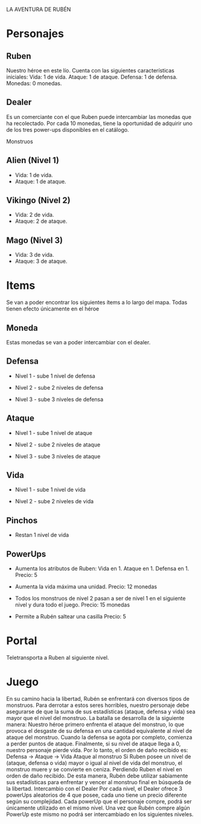 
LA AVENTURA DE RUBÉN

# Personajes

## Ruben
Nuestro héroe en este lío.
Cuenta con las siguientes características iniciales: 
Vida: 1 de vida. 
Ataque: 1 de ataque. 
Defensa: 1 de defensa. 
Monedas: 0 monedas.
## Dealer
Es un comerciante con el que Ruben puede intercambiar las monedas que ha recolectado. Por cada 10 monedas, tiene la oportunidad de adquirir uno de los tres power-ups disponibles en el catálogo.

Monstruos
## Alien (Nivel 1)
 - Vida: 1 de vida.
 - Ataque: 1 de ataque.

## Vikingo (Nivel 2) 
 - Vida: 2 de vida. 
 - Ataque: 2 de ataque.

## Mago (Nivel 3)
 - Vida: 3 de vida. 
 - Ataque: 3 de ataque.
# Items
Se van a poder encontrar los siguientes ítems a lo largo del mapa.
Todas tienen efecto únicamente en el héroe
## Moneda

 Estas monedas se van a poder intercambiar con el dealer.
## Defensa
 - Nivel 1 - sube 1 nivel de defensa

 - Nivel 2 - sube 2 niveles de defensa

 - Nivel 3 - sube 3 niveles de defensa

## Ataque

 - Nivel 1 - sube 1 nivel de ataque

 - Nivel 2 - sube 2 niveles de ataque

 - Nivel 3 - sube 3 niveles de ataque


## Vida
 - Nivel 1 - sube 1 nivel de vida

 - Nivel 2 - sube 2 niveles de vida

## Pinchos
 
 - Restan 1 nivel de vida

## PowerUps

- Aumenta los atributos de Ruben: 
   Vida en 1.
   Ataque en 1.
   Defensa en 1.
   Precio: 5


- Aumenta la vida máxima una unidad.
   Precio: 12 monedas


- Todos los monstruos de nivel 2 pasan a ser de nivel 1 en el siguiente nivel y dura todo el juego.
   Precio: 15 monedas


- Permite a Rubén saltear una casilla
   Precio: 5

# Portal

 Teletransporta a Ruben al siguiente nivel.

# Juego
En su camino hacia la libertad, Rubén se enfrentará con diversos tipos de monstruos. 
Para derrotar a estos seres horribles, nuestro personaje debe asegurarse de que la suma de sus estadísticas (ataque, defensa y vida) sea mayor que el nivel del monstruo.
La batalla se desarrolla de la siguiente manera:
Nuestro héroe primero enfrenta el ataque del monstruo, lo que provoca el desgaste de su defensa en una cantidad equivalente al nivel de ataque del monstruo. 
Cuando la defensa se agota por completo, comienza a perder puntos de ataque. 
Finalmente, si su nivel de ataque llega a 0, nuestro personaje pierde vida.
Por lo tanto, el orden de daño recibido es: Defensa -> Ataque -> Vida
Ataque al monstruo
Si Ruben posee un nivel de (ataque, defensa o vida) mayor o igual al nivel de vida del monstruo, el monstruo muere y se convierte en ceniza. Perdiendo Ruben el nivel en orden de daño recibido.
De esta manera, Rubén debe utilizar sabiamente sus estadísticas para enfrentar y vencer al monstruo final en búsqueda de la libertad.
Intercambio con el Dealer
Por cada nivel, el Dealer ofrece 3 powerUps aleatorios de 4 que posee, cada uno tiene un precio diferente según su complejidad. Cada powerUp que el personaje compre, podrá ser únicamente utilizado en el mismo nivel. 
Una vez que Rubén compre algún PowerUp este mismo no podrá ser intercambiado en los siguientes niveles.


